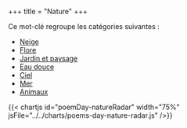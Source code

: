+++
title = "Nature"
+++

Ce mot-clé regroupe les catégories suivantes :

- [Neige](/categories/neige)
- [Flore](/categories/flore)
- [Jardin et paysage](/categories/jardin-et-paysage)
- [Eau douce](/categories/eau-douce)
- [Ciel](/categories/ciel)
- [Mer](/categories/mer)
- [Animaux](/categories/animaux)

{{< chartjs id="poemDay-natureRadar" width="75%" jsFile="../../charts/poems-day-nature-radar.js" />}}